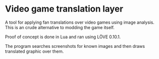 # Video game translation layer
A tool for applying fan translations over video games using image analysis. This is an crude alternative to modding the game itself.

Proof of concept is done in Lua and ran using LÖVE 0.10.1.

The program searches screenshots for known images and then draws translated graphic over them.
